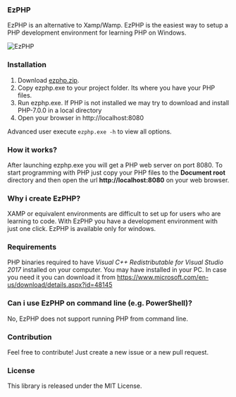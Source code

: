 ### EzPHP

EzPHP is an alternative to Xamp/Wamp. EzPHP is the easiest way to setup a PHP development environment for learning PHP on Windows.

![EzPHP](https://raw.githubusercontent.com/marcomilon/ezphp/master/ezphp.gif)

### Installation

1. Download [ezphp.zip](https://github.com/marcomilon/ezphp/releases/download/1.1.0/ezphp.exe).
2. Copy ezphp.exe to your project folder. Its where you have your PHP files.
3. Run ezphp.exe. If PHP is not installed we may try to download and install PHP-7.0.0 in a local directory 
4. Open your browser in http://localhost:8080 

Advanced user execute `ezphp.exe -h` to view all options.

### How it works?

After launching ezphp.exe you will get a PHP web server on port 8080. 
To start programming with PHP just copy your PHP files to the **Document root** directory and then open the url **http://localhost:8080** on your web browser.

### Why i create EzPHP?

XAMP or equivalent environments are difficult to set up for users who are learning to code. With EzPHP you have a development environment with just one click.
EzPHP is available only for windows.

### Requirements

PHP binaries required to have *Visual C++ Redistributable for Visual Studio 2017* installed on your computer.
You may have installed in your PC. In case you need it you can download it from https://www.microsoft.com/en-us/download/details.aspx?id=48145

### Can i use EzPHP on command line (e.g. PowerShell)?

No, EzPHP does not support running PHP from command line.

### Contribution

Feel free to contribute! Just create a new issue or a new pull request.

### License

This library is released under the MIT License.

